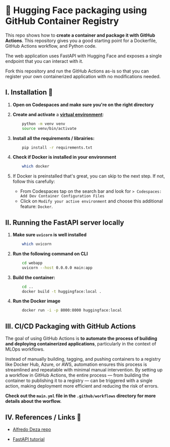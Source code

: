# 🤗 Hugging Face packaging using GitHub Container Registry

This repo shows how to **create a container and package it with GitHub Actions**. This repository gives you a good starting point for a Dockerfile, GitHub Actions workflow, and Python code.

The web application uses FastAPI with Hugging Face and exposes a single endpoint that you can interact with it. 

Fork this repository and run the GitHub Actions as-is so that you can register your own containerized application with no modifications needed.


## I. Installation 🦉

1. **Open on Codespaces and make sure you're on the right directory**

2. **Create and activate** a [**virtual environment**](https://docs.python.org/3/library/venv.html):
    ```bash
        python -m venv venv
        source venv/bin/activate
    ```
3. **Install all the requirements / librairies:**
    ```bash
        pip install -r requirements.txt
    ```

4. **Check if Docker is installed in your environment**
    ```bash
        which docker
   ```

5. If Docker is preinstalled that's great, you can skip to the next step. If not, follow this carefully:
    - From Codespaces tap on the search bar and look for `> Codespaces: Add Dev Container Configuration Files`
    - Click on `Modify your active environment` and choose this additional feature:  `Docker`.



## II. Running the FastAPI server locally

1. **Make sure `uvicorn` is well installed**
    ```bash
        which uvicorn
    ```

2. **Run the following command on CLI**
    ```bash
        cd webapp
        uvicorn --host 0.0.0.0 main:app
    ```

3. **Build the container:**
    ```bash
        cd ..
        docker build -t huggingface:local .
    ```

4. **Run the Docker image**
    ```bash
        docker run -i -p 8000:8000 huggingface:local
   ```


## III. CI/CD Packaging with GitHub Actions
The goal of using GitHub Actions is **to automate the process of building and deploying containerized applications**, particularly in the context of MLOps workflows. 

Instead of manually building, tagging, and pushing containers to a registry like Docker Hub, Azure, or AWS, automation ensures this process is streamlined and repeatable with minimal manual intervention. By setting up a workflow in GitHub Actions, the entire process — from building the container to publishing it to a registry — can be triggered with a single action, making deployment more efficient and reducing the risk of errors.

**Check out the `main.yml` file in the `.github/workflows` directory for more details about the worflow.**


## IV. References / Links 🦚

- [Alfredo Deza repo](https://github.com/alfredodeza/huggingface-ghcr)

- [FastAPI tutorial](https://fastapi.tiangolo.com/tutorial/)


